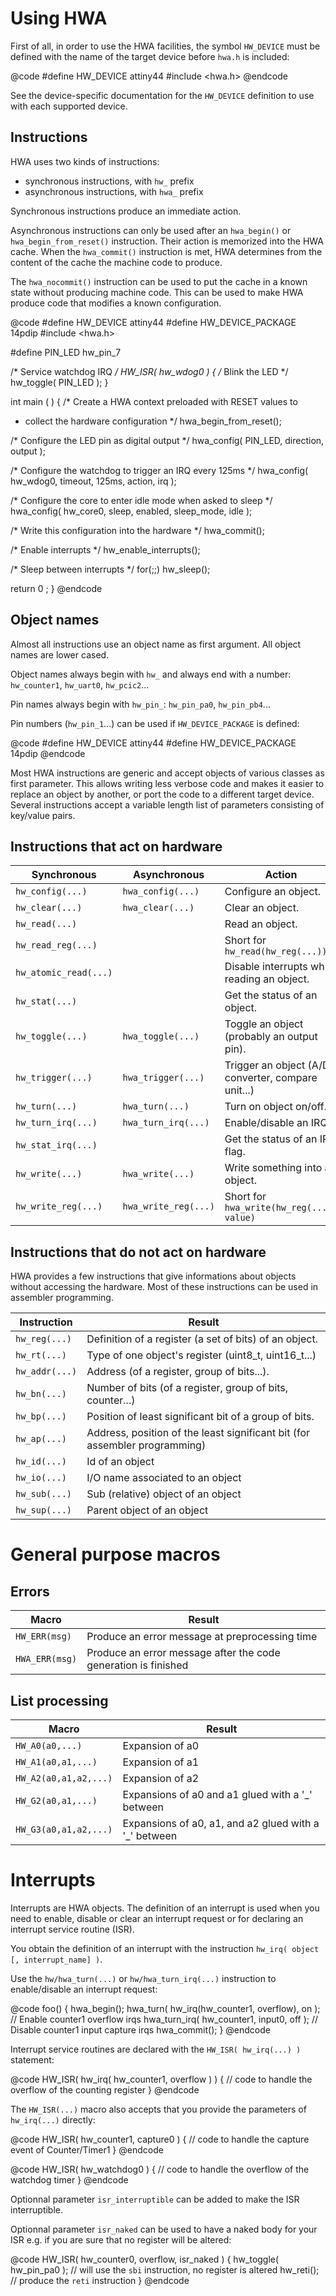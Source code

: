 
Using HWA
=========

First of all, in order to use the HWA facilities, the symbol `HW_DEVICE` must be
defined with the name of the target device before `hwa.h` is included:

@code
#define HW_DEVICE	attiny44
#include <hwa.h>
@endcode

See the device-specific documentation for the `HW_DEVICE` definition to use with
each supported device.


Instructions
------------

HWA uses two kinds of instructions:

* synchronous instructions, with `hw_` prefix
* asynchronous instructions, with `hwa_` prefix

Synchronous instructions produce an immediate action.

Asynchronous instructions can only be used after an `hwa_begin()` or
`hwa_begin_from_reset()` instruction. Their action is memorized into the HWA
cache.  When the `hwa_commit()` instruction is met, HWA determines from the
content of the cache the machine code to produce.

The `hwa_nocommit()` instruction can be used to put the cache in a known state
without producing machine code. This can be used to make HWA produce code that
modifies a known configuration.

@code
#define HW_DEVICE               attiny44
#define HW_DEVICE_PACKAGE       14pdip
#include <hwa.h>

#define PIN_LED         hw_pin_7

/*  Service watchdog IRQ
 */
HW_ISR( hw_wdog0 )
{
  /*  Blink the LED
   */
  hw_toggle( PIN_LED );
}


int main ( )
{
  /*  Create a HWA context preloaded with RESET values to
   *  collect the hardware configuration
   */
  hwa_begin_from_reset();

  /*  Configure the LED pin as digital output
   */
  hwa_config( PIN_LED, direction, output );

  /*  Configure the watchdog to trigger an IRQ every 125ms
   */
  hwa_config( hw_wdog0,
              timeout,          125ms,
              action,           irq
              );

  /*  Configure the core to enter idle mode when asked to sleep
   */
  hwa_config( hw_core0,
              sleep,      enabled,
              sleep_mode, idle
              );

  /*  Write this configuration into the hardware
   */
  hwa_commit();

  /*  Enable interrupts
   */
  hw_enable_interrupts();

  /*  Sleep between interrupts
   */
  for(;;)
    hw_sleep();
    
  return 0 ;
}
@endcode



Object names
------------

Almost all instructions use an object name as first argument. All object names
are lower cased.

Object names always begin with `hw_` and always end with a number: `hw_counter1`,
`hw_uart0`, `hw_pcic2`...

Pin names always begin with `hw_pin_`: `hw_pin_pa0`, `hw_pin_pb4`...

Pin numbers (`hw_pin_1`...) can be used if `HW_DEVICE_PACKAGE` is defined:

@code
#define HW_DEVICE          attiny44
#define HW_DEVICE_PACKAGE  14pdip
@endcode

Most HWA instructions are generic and accept objects of various classes as first
parameter. This allows writing less verbose code and makes it easier to replace
an object by another, or port the code to a different target device. Several
instructions accept a variable length list of parameters consisting of key/value
pairs.


Instructions that act on hardware
--------------------------------

Synchronous           | Asynchronous        | Action
----------------------|---------------------|--------
`hw_config(...)`      | `hwa_config(...)`   | Configure an object.
`hw_clear(...)`       | `hwa_clear(...)`    | Clear an object.
`hw_read(...)`        |                     | Read an object.
`hw_read_reg(...)`    |                     | Short for `hw_read(hw_reg(...))`
`hw_atomic_read(...)` |                     | Disable interrupts while reading an object.
`hw_stat(...)`        |                     | Get the status of an object.
`hw_toggle(...)`      | `hwa_toggle(...)`   | Toggle an object (probably an output pin).
`hw_trigger(...)`     | `hwa_trigger(...)`  | Trigger an object (A/D converter, compare unit...)
`hw_turn(...)`        | `hwa_turn(...)`     | Turn on object on/off.
`hw_turn_irq(...)`    | `hwa_turn_irq(...)` | Enable/disable an IRQ.
`hw_stat_irq(...)`    |                     | Get the status of an IRQ flag.
`hw_write(...)`       | `hwa_write(...)`    | Write something into an object.
`hw_write_reg(...)`   | `hwa_write_reg(...)`| Short for `hwa_write(hw_reg(...), value)`


Instructions that do not act on hardware
---------------------------------------

HWA provides a few instructions that give informations about objects without
accessing the hardware. Most of these instructions can be used in assembler
programming.


Instruction      | Result
-----------------|--------
`hw_reg(...)`    | Definition of a register (a set of bits) of an object.
`hw_rt(...)`     | Type of one object's register (uint8_t, uint16_t...)
`hw_addr(...)`   | Address (of a register, group of bits...).
`hw_bn(...)`     | Number of bits (of a register, group of bits, counter...)
`hw_bp(...)`     | Position of least significant bit of a group of bits.
`hw_ap(...)`     | Address, position of the least significant bit (for assembler programming)
`hw_id(...)`     | Id of an object
`hw_io(...)`     | I/O name associated to an object
`hw_sub(...)`    | Sub (relative) object of an object
`hw_sup(...)`    | Parent object of an object


General purpose macros
======================

Errors
------

Macro            | Result
-----------------|--------
`HW_ERR(msg)`    | Produce an error message at preprocessing time
`HWA_ERR(msg)`   | Produce an error message after the code generation is finished


List processing
---------------

Macro                 | Result
----------------------|--------
`HW_A0(a0,...)`       | Expansion of a0
`HW_A1(a0,a1,...)`    | Expansion of a1
`HW_A2(a0,a1,a2,...)` | Expansion of a2
`HW_G2(a0,a1,...)`    | Expansions of a0 and a1 glued with a '_' between
`HW_G3(a0,a1,a2,...)` | Expansions of a0, a1, and a2 glued with a '_' between


Interrupts
==========

Interrupts are HWA objects. The definition of an interrupt is used when you need
to enable, disable or clear an interrupt request or for declaring an interrupt
service routine (ISR).

You obtain the definition of an interrupt with the instruction `hw_irq(
object [, interrupt_name] )`.

Use the `hw/hwa_turn(...)` or `hw/hwa_turn_irq(...)` instruction to
enable/disable an interrupt request:

@code
foo()
{
  hwa_begin();
  hwa_turn( hw_irq(hw_counter1, overflow), on ); // Enable counter1 overflow irqs
  hwa_turn_irq( hw_counter1, input0, off );      // Disable counter1 input capture irqs
  hwa_commit();
}
@endcode

Interrupt service routines are declared with the `HW_ISR( hw_irq(...) )` statement:

@code
HW_ISR( hw_irq( hw_counter1, overflow ) )
{
  // code to handle the overflow of the counting register
}
@endcode

The `HW_ISR(...)` macro also accepts that you provide the parameters of
`hw_irq(...)` directly:

@code
HW_ISR( hw_counter1, capture0 )
{
  // code to handle the capture event of Counter/Timer1
}
@endcode

@code
HW_ISR( hw_watchdog0 )
{
  // code to handle the overflow of the watchdog timer
}
@endcode

Optionnal parameter `isr_interruptible` can be added to make the ISR interruptible.

Optionnal parameter `isr_naked` can be used to have a naked body for your ISR
e.g. if you are sure that no register will be altered:

@code
HW_ISR( hw_counter0, overflow, isr_naked )
{
  hw_toggle( hw_pin_pa0 ); // will use the `sbi` instruction, no register is altered
  hw_reti();               // produce the `reti` instruction
}
@endcode

<br>
